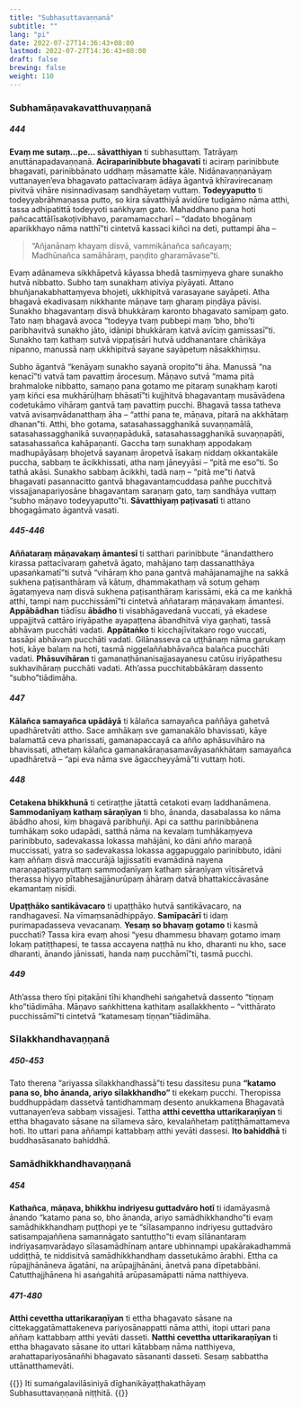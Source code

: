 ```yaml
---
title: "Subhasuttavaṇṇanā"
subtitle: ""
lang: "pi"
date: 2022-07-27T14:36:43+08:00
lastmod: 2022-07-27T14:36:43+08:00
draft: false
brewing: false
weight: 110
---
```


### Subhamāṇavakavatthuvaṇṇanā

##### 444

**Evaṃ me sutaṃ…pe… sāvatthiyan** ti subhasuttaṃ. Tatrāyaṃ anuttānapadavaṇṇanā. **Aciraparinibbute bhagavatī** ti aciraṃ parinibbute bhagavati, parinibbānato uddhaṃ māsamatte kāle. Nidānavaṇṇanāyaṃ vuttanayen’eva bhagavato pattacīvaraṃ ādāya āgantvā khīravirecanaṃ pivitvā vihāre nisinnadivasaṃ sandhāyetaṃ vuttaṃ. **Todeyyaputto** ti todeyyabrāhmaṇassa putto, so kira sāvatthiyā avidūre tudigāmo nāma atthi, tassa adhipatittā todeyyoti saṅkhyaṃ gato. Mahaddhano pana hoti pañcacattālīsakoṭivibhavo, paramamaccharī – “dadato bhogānaṃ aparikkhayo nāma natthī”ti cintetvā kassaci kiñci na deti, puttampi āha –

> “Añjanānaṃ khayaṃ disvā, vammikānañca sañcayaṃ;  
> Madhūnañca samāhāraṃ, paṇḍito gharamāvase”ti.

Evaṃ adānameva sikkhāpetvā kāyassa bhedā tasmiṃyeva ghare sunakho hutvā nibbatto. Subho taṃ sunakhaṃ ativiya piyāyati. Attano bhuñjanakabhattaṃyeva bhojeti, ukkhipitvā varasayane sayāpeti. Atha bhagavā ekadivasaṃ nikkhante māṇave taṃ gharaṃ piṇḍāya pāvisi. Sunakho bhagavantaṃ disvā bhukkāraṃ karonto bhagavato samīpaṃ gato. Tato naṃ bhagavā avoca “todeyya tvaṃ pubbepi maṃ ‘bho, bho’ti paribhavitvā sunakho jāto, idānipi bhukkāraṃ katvā avīciṃ gamissasī”ti. Sunakho taṃ kathaṃ sutvā vippaṭisārī hutvā uddhanantare chārikāya nipanno, manussā naṃ ukkhipitvā sayane sayāpetuṃ nāsakkhiṃsu.

Subho āgantvā “kenāyaṃ sunakho sayanā oropito”ti āha. Manussā “na kenacī”ti vatvā taṃ pavattiṃ ārocesuṃ. Māṇavo sutvā “mama pitā brahmaloke nibbatto, samaṇo pana gotamo me pitaraṃ sunakhaṃ karoti yaṃ kiñci esa mukhārūḷhaṃ bhāsatī”ti kujjhitvā bhagavantaṃ musāvādena codetukāmo vihāraṃ gantvā taṃ pavattiṃ pucchi. Bhagavā tassa tatheva vatvā avisaṃvādanatthaṃ āha – “atthi pana te, māṇava, pitarā na akkhātaṃ dhanan”ti. Atthi, bho gotama, satasahassagghanikā suvaṇṇamālā, satasahassagghanikā suvaṇṇapādukā, satasahassagghanikā suvaṇṇapāti, satasahassañca kahāpaṇanti. Gaccha taṃ sunakhaṃ appodakaṃ madhupāyāsaṃ bhojetvā sayanaṃ āropetvā īsakaṃ niddaṃ okkantakāle puccha, sabbaṃ te ācikkhissati, atha naṃ jāneyyāsi – “pitā me eso”ti. So tathā akāsi. Sunakho sabbaṃ ācikkhi, tadā naṃ – “pitā me”ti ñatvā bhagavati pasannacitto gantvā bhagavantaṃcuddasa pañhe pucchitvā vissajjanapariyosāne bhagavantaṃ saraṇaṃ gato, taṃ sandhāya vuttaṃ “subho māṇavo todeyyaputto”ti. **Sāvatthiyaṃ paṭivasatī** ti attano bhogagāmato āgantvā vasati.

##### 445-446

**Aññataraṃ māṇavakaṃ āmantesī** ti satthari parinibbute “ānandatthero kirassa pattacīvaraṃ gahetvā āgato, mahājano taṃ dassanatthāya upasaṅkamatī”ti sutvā “vihāraṃ kho pana gantvā mahājanamajjhe na sakkā sukhena paṭisanthāraṃ vā kātuṃ, dhammakathaṃ vā sotuṃ gehaṃ āgataṃyeva naṃ disvā sukhena paṭisanthāraṃ karissāmi, ekā ca me kaṅkhā atthi, tampi naṃ pucchissāmī”ti cintetvā aññataraṃ māṇavakaṃ āmantesi. **Appābādhan** tiādīsu **ābādho** ti visabhāgavedanā vuccati, yā ekadese uppajjitvā cattāro iriyāpathe ayapaṭṭena ābandhitvā viya gaṇhati, tassā abhāvaṃ pucchāti vadati. **Appātaṅko** ti kicchajīvitakaro rogo vuccati, tassāpi abhāvaṃ pucchāti vadati. Gilānasseva ca uṭṭhānaṃ nāma garukaṃ hoti, kāye balaṃ na hoti, tasmā niggelaññabhāvañca balañca pucchāti vadati. **Phāsuvihāran** ti gamanaṭhānanisajjasayanesu catūsu iriyāpathesu sukhavihāraṃ pucchāti vadati. Ath’assa pucchitabbākāraṃ dassento “subho”tiādimāha.

##### 447

**Kālañca samayañca upādāyā** ti kālañca samayañca paññāya gahetvā upadhāretvāti attho. Sace amhākaṃ sve gamanakālo bhavissati, kāye balamattā ceva pharissati, gamanapaccayā ca añño aphāsuvihāro na bhavissati, athetaṃ kālañca gamanakāraṇasamavāyasaṅkhātaṃ samayañca upadhāretvā – “api eva nāma sve āgaccheyyāmā”ti vuttaṃ hoti.

##### 448

**Cetakena bhikkhunā** ti cetiraṭṭhe jātattā cetakoti evaṃ laddhanāmena. **Sammodanīyaṃ kathaṃ sāraṇīyan** ti bho, ānanda, dasabalassa ko nāma ābādho ahosi, kiṃ bhagavā paribhuñji. Api ca satthu parinibbānena tumhākaṃ soko udapādi, satthā nāma na kevalaṃ tumhākaṃyeva parinibbuto, sadevakassa lokassa mahājāni, ko dāni añño maraṇā muccissati, yatra so sadevakassa lokassa aggapuggalo parinibbuto, idāni kaṃ aññaṃ disvā maccurājā lajjissatīti evamādinā nayena maraṇapaṭisaṃyuttaṃ sammodanīyaṃ kathaṃ sāraṇīyaṃ vītisāretvā therassa hiyyo pītabhesajjānurūpaṃ āhāraṃ datvā bhattakiccāvasāne ekamantaṃ nisīdi.

**Upaṭṭhāko santikāvacaro** ti upaṭṭhāko hutvā santikāvacaro, na randhagavesī. Na vīmaṃsanādhippāyo. **Samīpacārī** ti idaṃ purimapadasseva vevacanaṃ. **Yesaṃ so bhavaṃ gotamo** ti kasmā pucchati? Tassa kira evaṃ ahosi “yesu dhammesu bhavaṃ gotamo imaṃ lokaṃ patiṭṭhapesi, te tassa accayena naṭṭhā nu kho, dharanti nu kho, sace dharanti, ānando jānissati, handa naṃ pucchāmī”ti, tasmā pucchi.

##### 449

Ath’assa thero tīṇi piṭakāni tīhi khandhehi saṅgahetvā dassento “tiṇṇaṃ kho”tiādimāha. Māṇavo saṅkhittena kathitaṃ asallakkhento – “vitthārato pucchissāmī”ti cintetvā “katamesaṃ tiṇṇan”tiādimāha.

### Sīlakkhandhavaṇṇanā

##### 450-453

Tato therena “ariyassa sīlakkhandhassā”ti tesu dassitesu puna **“katamo pana so, bho ānanda, ariyo sīlakkhandho”** ti ekekaṃ pucchi. Theropissa buddhuppādaṃ dassetvā tantidhammaṃ desento anukkamena Bhagavatā vuttanayen’eva sabbaṃ vissajjesi. Tattha **atthi cevettha uttarikaraṇīyan** ti ettha bhagavato sāsane na sīlameva sāro, kevalañhetaṃ patiṭṭhāmattameva hoti. Ito uttari pana aññampi kattabbaṃ atthi yevāti dassesi. **Ito bahiddhā** ti buddhasāsanato bahiddhā.

### Samādhikkhandhavaṇṇanā

##### 454

**Kathañca**, **māṇava, bhikkhu indriyesu guttadvāro hotī** ti idamāyasmā ānando “katamo pana so, bho ānanda, ariyo samādhikkhandho”ti evaṃ samādhikkhandhaṃ puṭṭhopi ye te “sīlasampanno indriyesu guttadvāro satisampajaññena samannāgato santuṭṭho”ti evaṃ sīlānantaraṃ indriyasaṃvarādayo sīlasamādhīnaṃ antare ubhinnampi upakārakadhammā uddiṭṭhā, te niddisitvā samādhikkhandhaṃ dassetukāmo ārabhi. Ettha ca rūpajjhānāneva āgatāni, na arūpajjhānāni, ānetvā pana dīpetabbāni. Catutthajjhānena hi asaṅgahitā arūpasamāpatti nāma natthiyeva.

##### 471-480

**Atthi cevettha uttarikaraṇīyan** ti ettha bhagavato sāsane na cittekaggatāmattakeneva pariyosānappatti nāma atthi, itopi uttari pana aññaṃ kattabbaṃ atthi yevāti dasseti. **Natthi cevettha uttarikaraṇīyan** ti ettha bhagavato sāsane ito uttari kātabbaṃ nāma natthiyeva, arahattapariyosānañhi bhagavato sāsananti dasseti. Sesaṃ sabbattha uttānatthamevāti.

{{<eof>}}
    Iti sumaṅgalavilāsiniyā dīghanikāyaṭṭhakathāyaṃ<br>
    Subhasuttavaṇṇanā niṭṭhitā.
{{</eof>}}